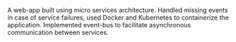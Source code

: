 A web-app built using micro services architecture. 
Handled missing events in case of service failures, used Docker and Kubernetes to containerize the application.
Implemented event-bus to facilitate asynchronous communication between services.
